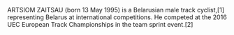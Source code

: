 ARTSIOM ZAITSAU (born 13 May 1995) is a Belarusian male track cyclist,[1] representing Belarus at international competitions. He competed at the 2016 UEC European Track Championships in the team sprint event.[2]
